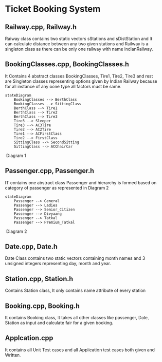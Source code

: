 # Ticket Booking System

## Railway.cpp, Railway.h

Raiway class contains two static vectors sStations and sDistStation and It can calculate distance between any two given stations and Railway is a singleton class as there can be only one railway with name IndianRailway.

 

## BookingClasses.cpp, BookingClasses.h

It Contains 4 abstract classes BookingClasses, Tire1, Tire2, Tire3  and rest are Singleton classes representing options given by Indian Railway because for all instance of any oone type all factors must be same.

```mermaid
stateDiagram
	BookingClasses --> BerthClass
	BookingClasses --> SittingClass
	BerthClass --> Tire1
	BerthClass --> Tire2
	BerthClass --> Tire3
	Tire3 --> Sleeper
    Tire3 --> AC3Tire
    Tire2 --> AC2Tire
    Tire1 --> ACFirstClass
    Tire2 --> FirstClass
    SittingClass --> SecondSitting
    SittingClass --> ACChairCar
```

​																																Diagram 1

## Passenger.cpp, Passenger.h

IT contains one abstract class Passenger and hierarchy is formed based on category of passenger as represented in Diagram 2

```mermaid
stateDiagram
	Passenger --> General
	Passenger --> Ladies
	Passenger --> Senior_Citizen
	Passenger --> Divyaang
	Passenger --> Tatkal
	Passenger --> Premium_Tatkal
```

​																														    Diagram 2

## Date.cpp, Date.h

Date Class contains two static vectors containing month names and 3 unsigned integers representing day, month and year.

## Station.cpp, Station.h

Contains Station class, It only contains name attribute of every station

## Booking.cpp, Booking.h

It contains Booking class, It takes all other classes like passenger, Date, Station as input and calculate fair for a given booking.

## Applcation.cpp

It contains all Unit Test cases and all Application test cases both given and Written.